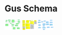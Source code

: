 Gus Schema
==========

<img alt="GUS4Schema-1" src="images/GUS4-1.pdf" width=50/> 
<img alt="GUS4Schema-2" src="images/GUS4-2.pdf" width=50/> 
<img alt="GUS4Schema-3" src="images/GUS4-3.pdf" width=50/> 


